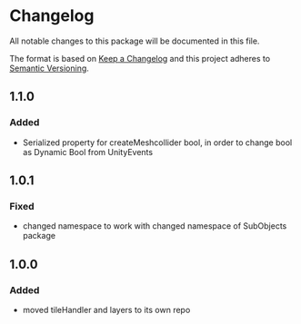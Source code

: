 # Changelog

All notable changes to this package will be documented in this file.

The format is based on [Keep a Changelog](http://keepachangelog.com/en/1.0.0/)
and this project adheres to [Semantic Versioning](http://semver.org/spec/v2.0.0.html).


## 1.1.0

### Added

- Serialized property for createMeshcollider bool, in order to change bool as Dynamic Bool from UnityEvents

## 1.0.1

### Fixed

- changed namespace to work with changed namespace of SubObjects package

## 1.0.0

### Added

- moved tileHandler and layers to its own repo
